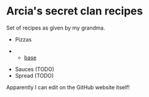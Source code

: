 # Arcia's secret clan recipes 

Set of recipes as given by my grandma.

* Pizzas
+   - [base](./Pizzas/base.md)
* Sauces (TODO)
* Spread (TODO)

Apparently I can edit on the GitHub website itself!
